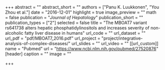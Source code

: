 +++
abstract = ""
abstract_short = ""
authors = ["Panu K. Luukkonen", "You Zhou et al."]
date = "2016-12-01"
highlight = true
image_preview = ""
math = false
publication = "*Journal of Hepatology*"
publication_short = ""
publication_types = ["2"]
selected = false
title = "The MBOAT7 variant rs641738 alters hepatic phosphatidylinositols and increases severity of non-alcoholic fatty liver disease in humans"
url_code = ""
url_dataset = ""
url_pdf = "pdf/MBOAT7_2016.pdf"
url_project = "project/integrative-analysis-of-complex-diseases/"
url_slides = ""
url_video = ""
[[url_custom]]
    name = "Pubmed"
    url = "https://www.ncbi.nlm.nih.gov/pubmed/27520876"
[header]
  caption = ""
  image = ""

+++

